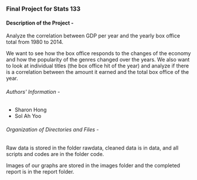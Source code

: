 ### Final Project for Stats 133

#### Description of the Project -

Analyze the correlation between GDP per year and the yearly box office total from 1980 to 2014.

We want to see how the box office responds to the changes of the economy and how the popularity of the genres changed over the years. We also want to look at individual titles (the box office hit of the year) and analyze if there is a correlation between the amount it earned and the total box office of the year.


###### Authors' Information - 
* Sharon Hong
* Sol Ah Yoo


###### Organization of Directories and Files -
Raw data is stored in the folder rawdata, cleaned data is in data, and all scripts and codes are in the folder code.

Images of our graphs are stored in the images folder and the completed report is in the report folder.
